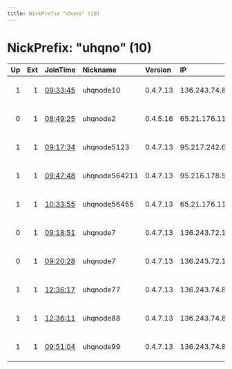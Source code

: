 ```yaml
---
title: NickPrefix "uhqno" (10)
---
```


# NickPrefix: "uhqno" (10)

|   Up |   Ext | JoinTime                                                                                              | Nickname      | Version   | IP             | AS                  | CC   |   ORp |   Dirp | OS    | Contact                        |   eFamMembers |
|-----:|------:|:------------------------------------------------------------------------------------------------------|:--------------|:----------|:---------------|:--------------------|:-----|------:|-------:|:------|:-------------------------------|--------------:|
|    1 |     1 | [09:33:45](https://nusenu.github.io/OrNetStats/w/relay/E3365DA44237623434A394B188E15E3C9327AC48.html) | uhqnode10     | 0.4.7.13  | 136.243.74.86  | Hetzner Online GmbH | de   |  9002 |      0 | Linux | tor-relay-contact1337@usurp.in |             1 |
|    0 |     1 | [08:49:25](https://nusenu.github.io/OrNetStats/w/relay/22224491AAC302AE6A6BECD467A657346AA0C7C4.html) | uhqnode2      | 0.4.5.16  | 65.21.176.114  | Hetzner Online GmbH | fi   |  9001 |      0 | Linux | tor-relay-contact1337@usurp.in |             1 |
|    1 |     1 | [09:17:34](https://nusenu.github.io/OrNetStats/w/relay/14913F291A6EF6CDF47B76BEEB73801308192A6B.html) | uhqnode5123   | 0.4.7.13  | 95.217.242.60  | Hetzner Online GmbH | fi   |  9005 |      0 | Linux | tor-relay-contact1337@usurp.in |             1 |
|    1 |     1 | [09:47:48](https://nusenu.github.io/OrNetStats/w/relay/4D179CECBD44B218F9F7855DB273D7CD4CD0DDE0.html) | uhqnode564211 | 0.4.7.13  | 95.216.178.57  | Hetzner Online GmbH | fi   |  9007 |      0 | Linux | tor-relay-contact1337@usurp.in |             1 |
|    1 |     1 | [10:33:55](https://nusenu.github.io/OrNetStats/w/relay/CDE898E6A13C40292878A408977DD9B5DB658237.html) | uhqnode56455  | 0.4.7.13  | 65.21.176.114  | Hetzner Online GmbH | fi   |  9004 |      0 | Linux | tor-relay-contact1337@usurp.in |             1 |
|    0 |     1 | [09:18:51](https://nusenu.github.io/OrNetStats/w/relay/3FB1274A3CD68C6AEE81583ACDFAF21416D9FCDF.html) | uhqnode7      | 0.4.7.13  | 136.243.72.169 | Hetzner Online GmbH | de   |  9002 |      0 | Linux | tor-relay-contact1337@usurp.in |             1 |
|    0 |     1 | [09:20:28](https://nusenu.github.io/OrNetStats/w/relay/55FF1DC711C9C3C35FBC633C8B60E6FE15E45F25.html) | uhqnode7      | 0.4.7.13  | 136.243.72.169 | Hetzner Online GmbH | de   |  9002 |      0 | Linux | tor-relay-contact1337@usurp.in |             1 |
|    1 |     1 | [12:36:17](https://nusenu.github.io/OrNetStats/w/relay/65A87F575DD1467C1B6D0397046B4356370BBBAA.html) | uhqnode77     | 0.4.7.13  | 136.243.74.86  | Hetzner Online GmbH | de   |  9011 |      0 | Linux | tor-relay-contact1337@usurp.in |             1 |
|    1 |     1 | [12:36:11](https://nusenu.github.io/OrNetStats/w/relay/B89608C06EE7144F0EA35A65A83FDDF613D0E684.html) | uhqnode88     | 0.4.7.13  | 136.243.74.86  | Hetzner Online GmbH | de   |  9010 |      0 | Linux | tor-relay-contact1337@usurp.in |             1 |
|    1 |     1 | [09:51:04](https://nusenu.github.io/OrNetStats/w/relay/B20DFDF5E32EE1FF5BB1023DB25E2CA43BC417A2.html) | uhqnode99     | 0.4.7.13  | 136.243.74.86  | Hetzner Online GmbH | de   |  9003 |      0 | Linux | tor-relay-contact1337@usurp.in |             1 |
